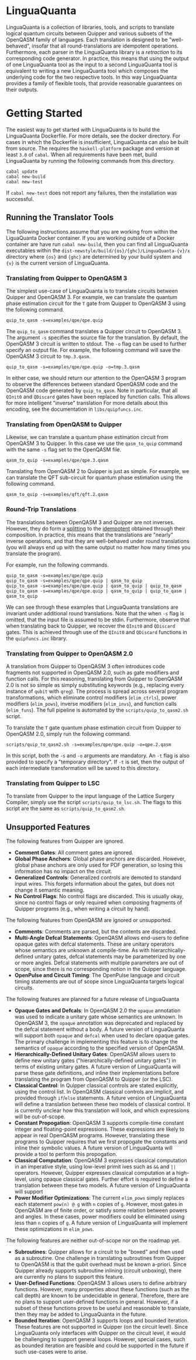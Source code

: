 # LinguaQuanta

LinguaQuanta is a collection of libraries, tools, and scripts to translate
logical quantum circuits between Quipper and various subsets of the OpenQASM
family of languages. Each translation is designed to be "well-behaved", insofar
that all round-translations are idempotent operations. Furthermore, each parser
in the LinguaQuanta library is a *retraction* to its corresponding code
generator. In practice, this means that using the output of one LinguaQuanta
tool as the input to a second LinguaQuanta tool is equivalent to writing a new
LinguaQuanta tool which composes the underlying code for the two respective
tools. In this way LinguaQuanta provides a family of flexible tools, that
provide reasonable guarantees on their outputs.

# Getting Started

The easiest way to get started with LinguaQuanta is to build the LinguaQuanta
Dockerfile. For more details, see the docker directory. For cases in which the
Dockerfile is insufficient, LinguaQuanta can also be built from source. The
requires the `haskell-platform` package and version at least `3.0` of `cabal`.
When all requirements have been met, build LinguaQuanta by running the
following commands from this directory.
```
cabal update
cabal new-build
cabal new-test
```
If `cabal new-test` does not report any failures, then the installation was
successful.

## Running the Translator Tools

The following instructions assume that you are working from within the
LiguaQuanta Docker container. If you are working outside of a Docker container
are have run `cabal new-build`, then you can find all LinguaQuanta executables
within the `dist-newstyle/build/{os}/{ghc}/LinguaQuanta-{v}/x` directory where
`{os}` and `{ghc}` are determined by your build system and `{v}` is the current
version of LinguaQuanta.

### Translating from Quipper to OpenQASM 3

The simplest use-case of LinguaQuanta is to translate circuits between Quipper
and  OpenQASM 3. For example, we can translate the quantum phase estimation
circuit for the `T` gate from Quipper to OpenQASM 3 using the following
command.
```
quip_to_qasm -s=examples/qpe/qpe.quip
```
The `quip_to_qasm` command translates a Quipper circuit to OpenQASM 3. The
argument `-s` specifies the source file for the translation. By default, the
OpenQASM 3 circuit is written to stdout. The `-o` flag can be used to further
specify an output file. For example, the following command will save the
OpenQASM 3 circuit to `tmp.3.qasm`.
```
quip_to_qasm -s=examples/qpe/qpe.quip -o=tmp.3.qasm
```
In either case, we should return our attention to the OpenQASM 3 program to
observe the differences between standard OpenQASM code and the OpenQASM code
generated by `quip_to_qasm`. Note in particular, that all `QInit0` and
`QDiscard` gates have been replaced by function calls. This allows for more
intelligent "inverse" translation For more details about this encoding, see
the documentation in `libs/quipfuncs.inc`.

### Translating from OpenQASM to Quipper

Likewise, we can translate a quantum phase estimation circuit from OpenQASM 3
to Quipper. In this case we use the `qasm_to_quip` command with the same `-s`
flag set to the OpenQASM file.
```
qasm_to_quip -s=examples/qpe/qpe.3.qasm
```
Translating from OpenQASM 2 to Quipper is just as simple. For example, we can
translate the QFT sub-circuit for quantum phase estimation using the following
command.
```
qasm_to_quip -s=examples/qft/qft.2.qasm
```

### Round-Trip Translations

The translations between OpenQASM 3 and Quipper are not inverses. However, they
do form a [splitting](https://ncatlab.org/nlab/show/split+idempotent) to the
[idempotent](https://ncatlab.org/nlab/show/idempotent) obtained through their
composition. In practice, this means that the translations are "nearly" inverse
operations, and that they are well-behaved under round translations (you will
always end up with the same output no matter how many times you translate the
program).

For example, run the following commands.
```
quip_to_qasm -s=examples/qpe/qpe.quip
quip_to_qasm -s=examples/qpe/qpe.quip | qasm_to_quip
quip_to_qasm -s=examples/qpe/qpe.quip | qasm_to_quip | quip_to_qasm
quip_to_qasm -s=examples/qpe/qpe.quip | qasm_to_quip | quip_to_qasm | qasm_to_quip
```
We can see through these examples that LinguaQuanta translations are invariant
under additional round translations. Note that the when `-s` flag is omitted,
that the input file is assumed to be stdin. Furthermore, observe that when
translating back to Quipper, we recover the `QInit0` and `QDiscard` gates. This
is achieved through use of the `QInit0` and `QDiscard` functions in the
`quipfuncs.inc` library. 

### Translating from Quipper to OpenQASM 2.0

A translation from Quipper to OpenQASM 3 often introduces code fragments not
supported in OpenQASM 2.0, such as gate modifiers and function calls. For this
reasoning, translating from Quipper to OpenQASM 2.0 is not so simple as simply
substituting keywords (e.g., replacing every instance of `qubit` with `qreg`).
The process is spread across several program transformations, which eliminate
control modifiers (`elim_ctrls`), power modifiers (`elim_pows`), inverse
modifiers (`elim_invs`), and function calls (`elim_funs`). The full pipeline is
automated by the `scripts/quip_to_qasm2.sh` script.

To translate the `T` gate quantum phase estimation circuit from Quipper to
OpenQASM 2.0, simply run the following command.
```
scripts/quip_to_qasm2.sh -s=examples/qpe/qpe.quip -o=qpe.2.qasm
```
In this script, both the `-s` and `-o` arguments are mandatory. An `-t` flag
is also provided to specify a "temporary directory". If `-t` is set, then the
output of each intermediate transformation will be saved to this directory.

### Translating from Quipper to LSC

To translate from Quipper to the input language of the Lattice Surgery
Compiler, simply use the script `scripts/quip_to_lsc.sh`. The flags to this
script are the same as `scripts/quip_to_qasm2.sh`.

## Unsupported Features

The following features from Quipper are ignored.
- **Comment Gates**: All comment gates are ignored.
- **Global Phase Anchors**: Global phase anchors are discarded. However, global
  phase anchors are only used for PDF generation, so losing this information
  has no impact on the circuit.
- **Generalized Controls**: Generalized controls are demoted to standard input
  wires. This forgets information about the gates, but does not change it
  semantic meaning.
- **No Control Flags**: No control flags are discarded. This is usually okay,
  since no control flags or only required when composing fragments of Quipper
  programs (e.g., when writing a circuit by hand).

The following features from OpenQASM are ignored or unsupported.
- **Comments**: Comments are parsed, but the contents are discarded.
- **Multi-Angle Defcal Statements**: OpenQASM allows end-users to define opaque
  gates with defcal statements. These are unitary operators whose semantics are
  unknown at compile-time. As with hierarchically-defined unitary gates, defcal
  statements may be parameterized by one or more angles. Defcal statements with
  multiple parameters are out of scope, since there is no corresponding notion
  in the Quipper language.
- **OpenPulse and Circuit Timing**: The OpenPulse language and circuit timing
  statements are out of scope since LinguaQuanta targets logical circuits.

The following features are planned for a future release of LinguaQuanta
- **Opaque Gates and Defcals**: In OpenQASM 2.0 the `opaque` annotation was
  used to indicate a unitary gate whose semantics are unknown. In OpenQASM 3,
  the `opaque` annotation was deprecated and replaced by the defcal statement
  without a body. A future version of LinguaQuanta will support both `opaque`
  and `defcal` when used to declare opaque gates. The primary challenge in
  implementing this feature is to change the semantics of `opaque` according to
  the specified version of OpenQASM.
- **Hierarchically-Defined Unitary Gates**: OpenQASM allows users to define new
  unitary gates ("hierarchically-defined unitary gates") in terms of existing
  unitary gates. A future version of LinguaQuanta will parse these gate
  definitions, and inline their implementations before translating the program
  from OpenQASM to Quipper (or the LSC).
- **Classical Control**: In Quipper classical controls are stated explicitly,
  using the control list. In OpenQASM classical controls are implicit, and
  provided through `if`/`else` statements. A future version of LinguaQuanta
  will define a translation between these two models of classical control. It
  is currently unclear how this translation will look, and which expressions
  will be out-of-scope.
- **Constant Propogation**: OpenQASM 3 supports compile-time constant integer
  and floating-point expressions. These expressions are likely to appear in
  real OpenQASM programs. However, translating these programs to Quipper
  requires that we first propogate the constants and inline their symbolic
  values. A future version of LinguaQuanta will provide a tool to perform this
  propogation.
- **Classical Computation**: OpenQASM 3 expresses classical computation in an
  imperative style, using low-level primit ives such as `&&` and `||` operators.
  However, Quipper expresses classical computation at a high-level, using
  opaque classical gates. Further effort is required to define a translation
  between these two models. A future version of LinguaQuanta will support 
- **Power Modifier Optimizations**: The current `elim_pows` simply replaces
  each statement `pow(n) @ g` with `n` copies of `g`. However, most gates in
  OpenQASM are of finite order, or satisfy some relation between powers and
  angles. In these cases, power modifiers could be eliminated using less than
  `n` copies of `g`. A future version of LinguaQuanta will implement these
  optimizations in `elim_pows`.

The following features are neither out-of-scope nor on the roadmap yet.
- **Subroutines**: Quipper allows for a circuit to be "boxed" and then used as
  a subroutine. One challenge in translating subroutines from Quipper to
  OpenQASM is that the qubit overhead must be known a-priori. Since Quipper
  already supports subroutine inlining (circuit unboxing), there are currently
  no plans to support this feature.
- **User-Defined Functions**: OpenQASM 3 allows users to define arbitrary
  functions. However, many properties about these functions (such as the call
  depth) are known to be undecidable in general. Therefore, there are no plans
  to support user-defined functions in general. However, if a subset of these
  functions prove to be useful and reasonable to translate, then they may be
  added to LinguaQuanta in the future.
- **Bounded Iteration**: OpenQASM 3 supports loops and bounded iteration. These
  features are not supported in Quipper (on the circuit level). Since
  LinguaQuanta only interfaces with Quipper on the circuit level, it would be
  challenging to support general loops. However, special cases, such as bounded
  iteration are feasible and could be supported in the future if such use-cases
  were to arise.
